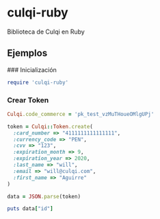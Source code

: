 # culqi-ruby
Biblioteca de Culqi en Ruby

## Ejemplos

### Inicialización

```ruby
require 'culqi-ruby'
```

### Crear Token

```ruby
Culqi.code_commerce = 'pk_test_vzMuTHoueOMlgUPj'

token = Culqi::Token.create(
  :card_number => "4111111111111111",
  :currency_code => "PEN",
  :cvv => "123",
  :expiration_month => 9,
  :expiration_year => 2020,
  :last_name => "will",
  :email => "will@culqi.com",
  :first_name => "Aguirre"
)

data = JSON.parse(token)

puts data["id"]

```

